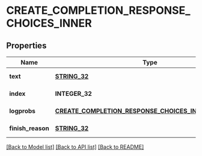 # CREATE_COMPLETION_RESPONSE_CHOICES_INNER

## Properties
Name | Type | Description | Notes
------------ | ------------- | ------------- | -------------
**text** | [**STRING_32**](STRING_32.md) |  | [default to null]
**index** | **INTEGER_32** |  | [default to null]
**logprobs** | [**CREATE_COMPLETION_RESPONSE_CHOICES_INNER_LOGPROBS**](CreateCompletionResponse_choices_inner_logprobs.md) |  | [default to null]
**finish_reason** | [**STRING_32**](STRING_32.md) |  | [default to null]

[[Back to Model list]](../README.md#documentation-for-models) [[Back to API list]](../README.md#documentation-for-api-endpoints) [[Back to README]](../README.md)


